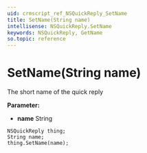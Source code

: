 ```yaml
---
uid: crmscript_ref_NSQuickReply_SetName
title: SetName(String name)
intellisense: NSQuickReply.SetName
keywords: NSQuickReply, GetName
so.topic: reference
---
```


# SetName(String name)

The short name of the quick reply

**Parameter:** 
* **name** String

```crmscript
NSQuickReply thing;
String name;
thing.SetName(name);
```


